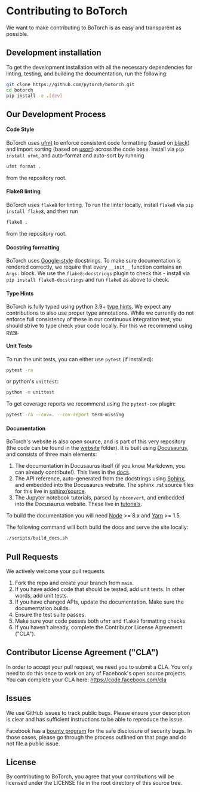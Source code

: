# Contributing to BoTorch

We want to make contributing to BoTorch is as easy and transparent as possible.


## Development installation

To get the development installation with all the necessary dependencies for
linting, testing, and building the documentation, run the following:
```bash
git clone https://github.com/pytorch/botorch.git
cd botorch
pip install -e .[dev]
```


## Our Development Process

#### Code Style

BoTorch uses [ufmt](https://github.com/omnilib/ufmt) to enforce consistent
code formatting (based on [black](https://github.com/ambv/black)) and
import sorting (based on [µsort](https://github.com/facebook/usort))
across the code base. Install via `pip install ufmt`, and
auto-format and auto-sort by running
```bash
ufmt format .
```
from the repository root.


#### Flake8 linting

BoTorch uses `flake8` for linting. To run the linter locally, install
`flake8` via `pip install flake8`, and then run
```bash
flake8 .
```
from the repository root.


#### Docstring formatting

BoTorch uses [Google-style](https://sphinxcontrib-napoleon.readthedocs.io/en/latest/example_google.html) docstrings.
To make sure documentation is rendered correctly, we require that every
`__init__` function contains an `Args:` block. We use the `flake8-docstrings`
plugin to check this - install via `pip install flake8-docstrings` and
run `flake8` as above to check.


#### Type Hints

BoTorch is fully typed using python 3.9+
[type hints](https://www.python.org/dev/peps/pep-0484/).
We expect any contributions to also use proper type annotations. While we
currently do not enforce full consistency of these in our continuous integration
test, you should strive to type check your code locally. For this we recommend
using [pyre](https://pyre-check.org/).


#### Unit Tests

To run the unit tests, you can either use `pytest` (if installed):
```bash
pytest -ra
```
or python's `unittest`:
```bash
python -m unittest
```

To get coverage reports we recommend using the `pytest-cov` plugin:
```bash
pytest -ra --cov=. --cov-report term-missing
```


#### Documentation

BoTorch's website is also open source, and is part of this very repository (the
code can be found in the [website](/website/) folder).
It is built using [Docusaurus](https://docusaurus.io/), and consists of three
main elements:

1. The documentation in Docusaurus itself (if you know Markdown, you can
   already contribute!). This lives in the [docs](/docs/).
2. The API reference, auto-generated from the docstrings using
   [Sphinx](http://www.sphinx-doc.org), and embedded into the Docusaurus website.
   The sphinx .rst source files for this live in [sphinx/source](/sphinx/source/).
3. The Jupyter notebook tutorials, parsed by `nbconvert`, and embedded into the
   Docusaurus website. These live in [tutorials](/tutorials/).

To build the documentation you will need [Node](https://nodejs.org/en/) >= 8.x
and [Yarn](https://yarnpkg.com/en/) >= 1.5.

The following command will both build the docs and serve the site locally:
```bash
./scripts/build_docs.sh
```

## Pull Requests
We actively welcome your pull requests.

1. Fork the repo and create your branch from `main`.
2. If you have added code that should be tested, add unit tests.
   In other words, add unit tests.
3. If you have changed APIs, update the documentation. Make sure the
   documentation builds.
4. Ensure the test suite passes.
5. Make sure your code passes both `ufmt` and `flake8` formatting checks.
6. If you haven't already, complete the Contributor License Agreement ("CLA").


## Contributor License Agreement ("CLA")

In order to accept your pull request, we need you to submit a CLA. You only need
to do this once to work on any of Facebook's open source projects. You can
complete your CLA here: <https://code.facebook.com/cla>


## Issues

We use GitHub issues to track public bugs. Please ensure your description is
clear and has sufficient instructions to be able to reproduce the issue.

Facebook has a [bounty program](https://www.facebook.com/whitehat/) for the safe
disclosure of security bugs. In those cases, please go through the process
outlined on that page and do not file a public issue.


## License

By contributing to BoTorch, you agree that your contributions will be licensed
under the LICENSE file in the root directory of this source tree.
